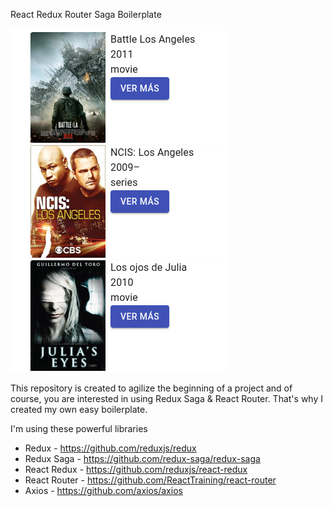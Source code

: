 React Redux Router Saga Boilerplate

![Captura de la App](./.readme-static/movies-list.png)

This repository is created to agilize the beginning of a project and of course, you are interested in using Redux Saga & React Router. That's why I created my own easy boilerplate.

I'm using these powerful libraries

- Redux - https://github.com/reduxjs/redux
- Redux Saga - https://github.com/redux-saga/redux-saga
- React Redux - https://github.com/reduxjs/react-redux
- React Router - https://github.com/ReactTraining/react-router
- Axios - https://github.com/axios/axios
